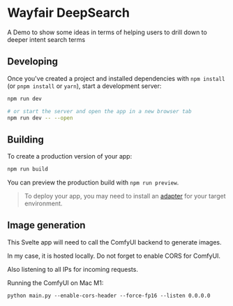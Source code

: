 # Wayfair DeepSearch
A Demo to show some ideas in terms of helping users to drill down to deeper intent search terms

## Developing

Once you've created a project and installed dependencies with `npm install` (or `pnpm install` or `yarn`), start a development server:

```bash
npm run dev

# or start the server and open the app in a new browser tab
npm run dev -- --open
```

## Building

To create a production version of your app:

```bash
npm run build
```

You can preview the production build with `npm run preview`.

> To deploy your app, you may need to install an [adapter](https://kit.svelte.dev/docs/adapters) for your target environment.

## Image generation

This Svelte app will need to call the ComfyUI backend to generate images. 

In my case, it is hosted locally. Do not forget to enable CORS for ComfyUI. 

Also listening to all IPs for incoming requests. 

Running the ComfyUI on Mac M1: 
```
python main.py --enable-cors-header --force-fp16 --listen 0.0.0.0
```